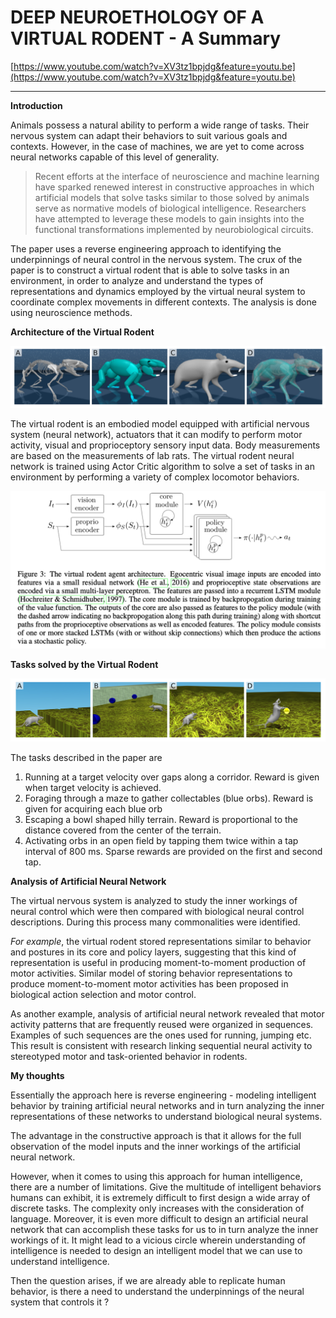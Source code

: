 # DEEP NEUROETHOLOGY OF A VIRTUAL RODENT - A Summary

[https://www.youtube.com/watch?v=XV3tz1bpjdg&feature=youtu.be](https://www.youtube.com/watch?v=XV3tz1bpjdg&feature=youtu.be)

---

**Introduction**

Animals possess a natural ability to perform a wide range of tasks. Their nervous system can adapt their behaviors to suit various goals and contexts. However, in the case of machines, we are yet to come across neural networks capable of this level of generality.  

> Recent efforts at the interface of neuroscience and machine learning have sparked renewed interest in constructive approaches in which artificial models that solve tasks similar to those solved by animals serve as normative models of biological intelligence. Researchers have attempted to leverage these models to gain insights into the functional transformations implemented by neurobiological circuits.

The paper uses a reverse engineering approach to identifying the underpinnings of neural control in the nervous system. The crux of the paper is to construct a virtual rodent that is able to solve tasks in an environment, in order to analyze and understand the types of representations and dynamics employed by the virtual neural system to coordinate complex movements in different contexts. The analysis is done using neuroscience methods. 

**Architecture of the Virtual Rodent**

![DEEP%20NEUROETHOLOGY%20OF%20A%20VIRTUAL%20RODENT%20-%20A%20Summary%205645f78ec44a457e9c8c1fe23a4c47d8/Untitled.png](DEEP%20NEUROETHOLOGY%20OF%20A%20VIRTUAL%20RODENT%20-%20A%20Summary%205645f78ec44a457e9c8c1fe23a4c47d8/Untitled.png)

The virtual rodent is an embodied model equipped with artificial nervous system (neural network), actuators that it can modify to perform motor activity, visual and proprioceptory sensory input data.  Body measurements are based on the measurements of lab rats. The virtual rodent neural network is trained using Actor Critic algorithm to solve a set of tasks in an environment by performing a variety of complex locomotor behaviors. 

![DEEP%20NEUROETHOLOGY%20OF%20A%20VIRTUAL%20RODENT%20-%20A%20Summary%205645f78ec44a457e9c8c1fe23a4c47d8/Untitled%201.png](DEEP%20NEUROETHOLOGY%20OF%20A%20VIRTUAL%20RODENT%20-%20A%20Summary%205645f78ec44a457e9c8c1fe23a4c47d8/Untitled%201.png)

**Tasks solved by the Virtual Rodent**

![DEEP%20NEUROETHOLOGY%20OF%20A%20VIRTUAL%20RODENT%20-%20A%20Summary%205645f78ec44a457e9c8c1fe23a4c47d8/Untitled%202.png](DEEP%20NEUROETHOLOGY%20OF%20A%20VIRTUAL%20RODENT%20-%20A%20Summary%205645f78ec44a457e9c8c1fe23a4c47d8/Untitled%202.png)

 The tasks described in the paper are

1. Running at a target velocity over gaps along a corridor. Reward is given when target velocity is achieved.
2. Foraging through a maze to gather collectables (blue orbs). Reward is given for acquiring each blue orb
3. Escaping a bowl shaped hilly terrain. Reward is proportional to the distance covered from the center of the terrain.
4. Activating orbs in an open field by tapping them twice within a tap interval of 800 ms. Sparse rewards are provided on the first and second tap.

**Analysis of Artificial Neural Network**

The virtual nervous system is analyzed to study the inner workings of neural control which were then compared with biological neural control descriptions. During this process many commonalities were identified.

*For example*, the virtual rodent stored representations similar to behavior and postures in its core and policy layers, suggesting that this kind of representation is useful in producing moment-to-moment production of motor activities. Similar model of storing behavior representations to produce moment-to-moment motor activities has been proposed in biological action selection and motor control. 

As another example, analysis of artificial neural network revealed that motor activity patterns that are frequently reused were organized in sequences. Examples of such sequences are the ones used for running, jumping etc. This result is consistent with research linking sequential neural activity to stereotyped motor and task-oriented behavior in rodents. 

**My thoughts**

Essentially the approach here is reverse engineering - modeling intelligent behavior by training artificial neural networks and in turn analyzing the inner representations of these networks to understand biological neural systems. 

The advantage in the constructive approach is that it allows for the full observation of the model inputs and the inner workings of the artificial neural network. 

However, when it comes to using this approach for human intelligence, there are a number of limitations. Give the multitude of intelligent behaviors humans can exhibit, it is extremely difficult to first design a wide array of discrete tasks. The complexity only increases with the consideration of language. Moreover, it is even more difficult to design an artificial neural network that can accomplish these tasks for us to in turn analyze the inner workings of it. It might lead to a vicious circle wherein understanding of intelligence is needed to design an intelligent model that we can use to understand intelligence. 

Then the question arises, if we are already able to replicate human behavior, is there a need to understand the underpinnings of the neural system that controls it ?